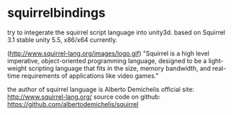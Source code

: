 # squirrelbindings
try to integerate the squirrel script language into unity3d.
based on Squirrel 3.1 stable
unity 5.5, x86/x64 currently.

(http://www.squirrel-lang.org/images/logo.gif)
"Squirrel is a high level imperative, object-oriented programming language, designed to be a light-weight scripting language that fits in the size, memory bandwidth, and real-time requirements of applications like video games."

the author of squirrel language is Alberto Demichelis
official site:
http://www.squirrel-lang.org/
source code on github:
https://github.com/albertodemichelis/squirrel


